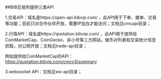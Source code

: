 ##BIB交易所提供三类API  

1.交易API：域名是https://open-api.bibvip.com/  ，此API用于下单、撤单、交易等功能；目前只对合作伙伴开放，需要IP加白才能访问；文档见cmcapi目录；  

2.行情API：域名是https://quotation.bibvip.com/ ，此API用于提供给CoinMarketCap、CoinGecko、非小号等三方网站，做币对列表和交易统计信息抓取，对公网开放；文档见trade-api目录；  

例如提供给CoinMarketCap的API：https://quotation.bibvip.com/cmcv3/summary  

3.websocket API：文档见ws-api目录；